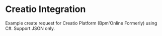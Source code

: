 # Creatio Integration
 Example create request for Creatio Platform (Bpm'Online Formerly) using C#. Support JSON only.
